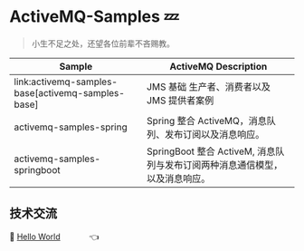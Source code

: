 # ActiveMQ-Samples :zzz:

> 小生不足之处，还望各位前辈不吝赐教。<br>



| Sample                      | ActiveMQ Description                                         |
| --------------------------- | ------------------------------------------------------------ |
|  link:activemq-samples-base[activemq-samples-base]      | JMS 基础 生产者、消费者以及 JMS 提供者案例                   |
| activemq-samples-spring     | Spring 整合 ActiveMQ，消息队列、发布订阅以及消息响应。       |
| activemq-samples-springboot | SpringBoot 整合 ActiveM, 消息队列与发布订阅两种消息通信模型，以及消息响应。 |



## 技术交流

🐾 <a target="_blank" href="//shang.qq.com/wpa/qunwpa?idkey=dcdd3d66762ab211689194912f87f082e1416c4a95313d48caf179871150fdd8">Hello World</a> &nbsp;&nbsp;&nbsp; &nbsp;&nbsp;&nbsp;  &nbsp;&nbsp;&nbsp;   👈

